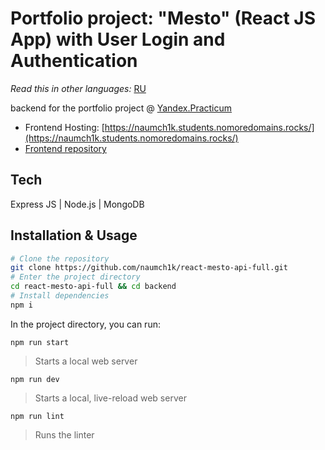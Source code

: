 # Portfolio project: "Mesto" (React JS App) with User Login and Authentication

*Read this in other languages:* [RU](https://github.com/naumch1k/react-mesto-api-full/blob/main/backend/README.RU.md)

backend for the portfolio project @ [Yandex.Practicum](https://practicum.yandex.com/web/ "Web Development Program")

* Frontend Hosting: [https://naumch1k.students.nomoredomains.rocks/](https://naumch1k.students.nomoredomains.rocks/)
* [Frontend repository](https://github.com/naumch1k/react-mesto-api-full/tree/main/frontend)

## Tech
Express JS | Node.js | MongoDB

## Installation & Usage

```bash
# Clone the repository
git clone https://github.com/naumch1k/react-mesto-api-full.git
# Enter the project directory
cd react-mesto-api-full && cd backend
# Install dependencies
npm i
```
In the project directory, you can run:

`npm run start`

> Starts a local web server

`npm run dev`

> Starts a local, live-reload web server

`npm run lint`

> Runs the linter
